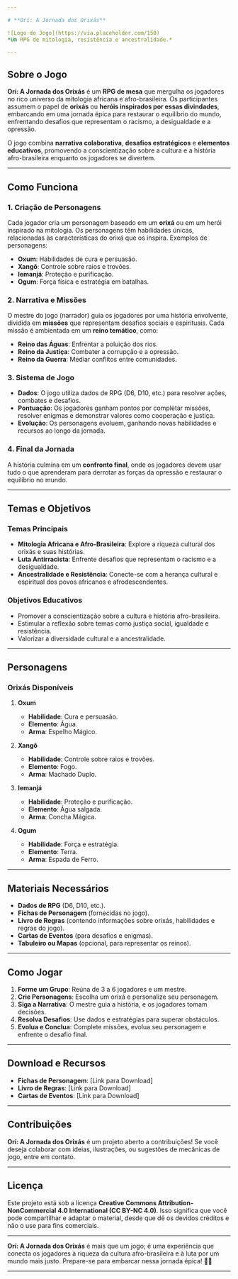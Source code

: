 ```yaml
---

# **Orí: A Jornada dos Orixás**

![Logo do Jogo](https://via.placeholder.com/150)  
*Um RPG de mitologia, resistência e ancestralidade.*

---
```


## **Sobre o Jogo**

**Orí: A Jornada dos Orixás** é um **RPG de mesa** que mergulha os jogadores no rico universo da mitologia africana e afro-brasileira. Os participantes assumem o papel de **orixás** ou **heróis inspirados por essas divindades**, embarcando em uma jornada épica para restaurar o equilíbrio do mundo, enfrentando desafios que representam o racismo, a desigualdade e a opressão.

O jogo combina **narrativa colaborativa**, **desafios estratégicos** e **elementos educativos**, promovendo a conscientização sobre a cultura e a história afro-brasileira enquanto os jogadores se divertem.

---

## **Como Funciona**

### **1. Criação de Personagens**
Cada jogador cria um personagem baseado em um **orixá** ou em um herói inspirado na mitologia. Os personagens têm habilidades únicas, relacionadas às características do orixá que os inspira. Exemplos de personagens:
- **Oxum**: Habilidades de cura e persuasão.
- **Xangô**: Controle sobre raios e trovões.
- **Iemanjá**: Proteção e purificação.
- **Ogum**: Força física e estratégia em batalhas.

### **2. Narrativa e Missões**
O mestre do jogo (narrador) guia os jogadores por uma história envolvente, dividida em **missões** que representam desafios sociais e espirituais. Cada missão é ambientada em um **reino temático**, como:
- **Reino das Águas**: Enfrentar a poluição dos rios.
- **Reino da Justiça**: Combater a corrupção e a opressão.
- **Reino da Guerra**: Mediar conflitos entre comunidades.

### **3. Sistema de Jogo**
- **Dados**: O jogo utiliza dados de RPG (D6, D10, etc.) para resolver ações, combates e desafios.
- **Pontuação**: Os jogadores ganham pontos por completar missões, resolver enigmas e demonstrar valores como cooperação e justiça.
- **Evolução**: Os personagens evoluem, ganhando novas habilidades e recursos ao longo da jornada.

### **4. Final da Jornada**
A história culmina em um **confronto final**, onde os jogadores devem usar tudo o que aprenderam para derrotar as forças da opressão e restaurar o equilíbrio no mundo.

---

## **Temas e Objetivos**

### **Temas Principais**
- **Mitologia Africana e Afro-Brasileira**: Explore a riqueza cultural dos orixás e suas histórias.
- **Luta Antirracista**: Enfrente desafios que representam o racismo e a desigualdade.
- **Ancestralidade e Resistência**: Conecte-se com a herança cultural e espiritual dos povos africanos e afrodescendentes.

### **Objetivos Educativos**
- Promover a conscientização sobre a cultura e história afro-brasileira.
- Estimular a reflexão sobre temas como justiça social, igualdade e resistência.
- Valorizar a diversidade cultural e a ancestralidade.

---

## **Personagens**

### **Orixás Disponíveis**
1. **Oxum**
   - **Habilidade**: Cura e persuasão.
   - **Elemento**: Água.
   - **Arma**: Espelho Mágico.

2. **Xangô**
   - **Habilidade**: Controle sobre raios e trovões.
   - **Elemento**: Fogo.
   - **Arma**: Machado Duplo.

3. **Iemanjá**
   - **Habilidade**: Proteção e purificação.
   - **Elemento**: Água salgada.
   - **Arma**: Concha Mágica.

4. **Ogum**
   - **Habilidade**: Força e estratégia.
   - **Elemento**: Terra.
   - **Arma**: Espada de Ferro.

---

## **Materiais Necessários**

- **Dados de RPG** (D6, D10, etc.).
- **Fichas de Personagem** (fornecidas no jogo).
- **Livro de Regras** (contendo informações sobre orixás, habilidades e regras do jogo).
- **Cartas de Eventos** (para desafios e enigmas).
- **Tabuleiro ou Mapas** (opcional, para representar os reinos).

---

## **Como Jogar**

1. **Forme um Grupo**: Reúna de 3 a 6 jogadores e um mestre.
2. **Crie Personagens**: Escolha um orixá e personalize seu personagem.
3. **Siga a Narrativa**: O mestre guia a história, e os jogadores tomam decisões.
4. **Resolva Desafios**: Use dados e estratégias para superar obstáculos.
5. **Evolua e Conclua**: Complete missões, evolua seu personagem e enfrente o desafio final.

---

## **Download e Recursos**

- **Fichas de Personagem**: [Link para Download]
- **Livro de Regras**: [Link para Download]
- **Cartas de Eventos**: [Link para Download]

---

## **Contribuições**

**Orí: A Jornada dos Orixás** é um projeto aberto a contribuições! Se você deseja colaborar com ideias, ilustrações, ou sugestões de mecânicas de jogo, entre em contato.

---

## **Licença**

Este projeto está sob a licença **Creative Commons Attribution-NonCommercial 4.0 International (CC BY-NC 4.0)**. Isso significa que você pode compartilhar e adaptar o material, desde que dê os devidos créditos e não o use para fins comerciais.

---

**Orí: A Jornada dos Orixás** é mais que um jogo; é uma experiência que conecta os jogadores à riqueza da cultura afro-brasileira e à luta por um mundo mais justo. Prepare-se para embarcar nessa jornada épica! 🎲✨

--- 